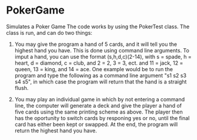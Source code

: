 # PokerGame
Simulates a Poker Game
The code works by using the PokerTest class. The class is run, and can do two things: 

1. You may give the program a hand of 5 cards, and it will tell you the highest hand you have. This is done using command line arguments. To imput a hand, you can use the format (s,h,d,c)(2-14), with s = spade, h = heart, d = diamond, c = club, and 2 = 2, 3 = 3, ect. and 11 = jack, 12 = queen, 13 = king, and 14 = ace. One example would be to run the program and type the following as a command line argument "s1 s2 s3 s4 s5", in which case the program will return that the hand is a straight flush.

2. You may play an individual game in which by not entering a command line, the computer will generate a deck and give the player a hand of five cards using the same printing scheme as above. The player then has the oportunity to switch cards by responing yes or no, until the final card has either been kept or swapped. At the end, the program will return the highest hand you have.
